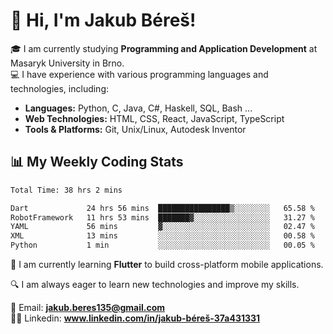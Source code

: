 # 👋 Hi, I'm Jakub Béreš!

🎓 I am currently studying **Programming and Application Development** at Masaryk University in Brno.  
💻 I have experience with various programming languages and technologies, including:  
   - **Languages:** Python, C, Java, C#, Haskell, SQL, Bash ...  
   - **Web Technologies:** HTML, CSS, React, JavaScript, TypeScript  
   - **Tools & Platforms:** Git, Unix/Linux, Autodesk Inventor

## 📊 My Weekly Coding Stats
<!--START_SECTION:waka-->

```txt
Total Time: 38 hrs 2 mins

Dart             24 hrs 56 mins  ████████████████▒░░░░░░░░   65.58 %
RobotFramework   11 hrs 53 mins  ███████▓░░░░░░░░░░░░░░░░░   31.27 %
YAML             56 mins         ▓░░░░░░░░░░░░░░░░░░░░░░░░   02.47 %
XML              13 mins         ░░░░░░░░░░░░░░░░░░░░░░░░░   00.58 %
Python           1 min           ░░░░░░░░░░░░░░░░░░░░░░░░░   00.05 %
```

<!--END_SECTION:waka-->

🚀 I am currently learning **Flutter** to build cross-platform mobile applications.  

🔍 I am always eager to learn new technologies and improve my skills.  

📩 Email:        **jakub.beres135@gmail.com**  
🧑‍💻 Linkedin:     **www.linkedin.com/in/jakub-béreš-37a431331**



